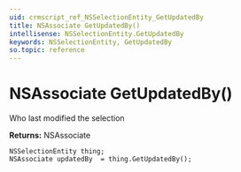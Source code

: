 ```yaml
---
uid: crmscript_ref_NSSelectionEntity_GetUpdatedBy
title: NSAssociate GetUpdatedBy()
intellisense: NSSelectionEntity.GetUpdatedBy
keywords: NSSelectionEntity, GetUpdatedBy
so.topic: reference
---
```


# NSAssociate GetUpdatedBy()

Who last modified the selection

**Returns:** NSAssociate

```crmscript
NSSelectionEntity thing;
NSAssociate updatedBy  = thing.GetUpdatedBy();
```

